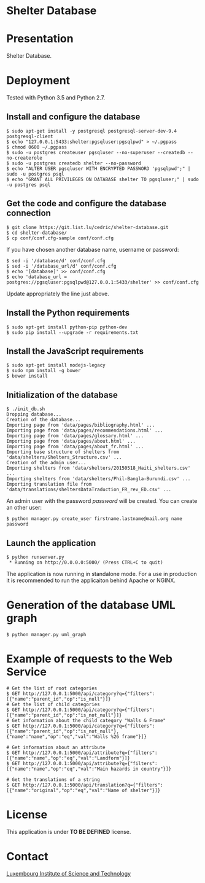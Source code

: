 Shelter Database
================

# Presentation

Shelter Database.



# Deployment

Tested with Python 3.5 and Python 2.7.


## Install and configure the database

```shell
$ sudo apt-get install -y postgresql postgresql-server-dev-9.4 postgresql-client
$ echo "127.0.0.1:5433:shelter:pgsqluser:pgsqlpwd" > ~/.pgpass
$ chmod 0600 ~/.pgpass
$ sudo -u postgres createuser pgsqluser --no-superuser --createdb --no-createrole
$ sudo -u postgres createdb shelter --no-password
$ echo "ALTER USER pgsqluser WITH ENCRYPTED PASSWORD 'pgsqlpwd';" | sudo -u postgres psql
$ echo "GRANT ALL PRIVILEGES ON DATABASE shelter TO pgsqluser;" | sudo -u postgres psql
```

## Get the code and configure the database connection

```shell
$ git clone https://git.list.lu/cedric/shelter-database.git
$ cd shelter-database/
$ cp conf/conf.cfg-sample conf/conf.cfg
```

If you have chosen another database name, username or password:

```shell
$ sed -i '/database/d' conf/conf.cfg
$ sed -i '/database_url/d' conf/conf.cfg
$ echo '[database]' >> conf/conf.cfg
$ echo 'database_url = postgres://pgsqluser:pgsqlpwd@127.0.0.1:5433/shelter' >> conf/conf.cfg
```

Update appropriately the line just above.

## Install the Python requirements

```shell
$ sudo apt-get install python-pip python-dev
$ sudo pip install --upgrade -r requirements.txt
```

## Install the JavaScript requirements

```shell
$ sudo apt-get install nodejs-legacy
$ sudo npm install -g bower
$ bower install
```

## Initialization of the database

```shell
$ ./init_db.sh
Dropping database...
Creation of the database...
Importing page from 'data/pages/bibliography.html' ...
Importing page from 'data/pages/recommendations.html' ...
Importing page from 'data/pages/glossary.html' ...
Importing page from 'data/pages/about.html' ...
Importing page from 'data/pages/about_fr.html' ...
Importing base structure of shelters from 'data/shelters/Shelters_Structure.csv' ...
Creation of the admin user...
Importing shelters from 'data/shelters/20150518_Haiti_shelters.csv' ...
Importing shelters from 'data/shelters/Phil-Bangla-Burundi.csv' ...
Importing translation file from 'data/translations/sheltersDataTraduction_FR_rev_ED.csv' ...
```

An admin user with the password *password* will be created. You can create
an other user:

```shell
$ python manager.py create_user firstname.lastname@mail.org name password
```

## Launch the application

```shell
$ python runserver.py
 * Running on http://0.0.0.0:5000/ (Press CTRL+C to quit)
```

The application is now running in standalone mode. For a use in production it is
recommended to run the applicaiton behind Apache or NGINX.



# Generation of the database UML graph

```shell
$ python manager.py uml_graph
```



# Example of requests to the Web Service

```shell
# Get the list of root categories
$ GET http://127.0.0.1:5000/api/category?q={"filters":[{"name":"parent_id","op":"is_null"}]}
# Get the list of child categories
$ GET http://127.0.0.1:5000/api/category?q={"filters":[{"name":"parent_id","op":"is_not_null"}]}
# Get information about the child category "Walls & Frame"
$ GET http://127.0.0.1:5000/api/category?q={"filters":[{"name":"parent_id","op":"is_not_null"},{"name":"name","op":"eq","val":"Walls %26 frame"}]}

# Get information about an attribute
$ GET http://127.0.0.1:5000/api/attribute?q={"filters":[{"name":"name","op":"eq","val":"Landform"}]}
$ GET http://127.0.0.1:5000/api/attribute?q={"filters":[{"name":"name","op":"eq","val":"Main hazards in country"}]}

# Get the translations of a string
$ GET http://127.0.0.1:5000/api/translation?q={"filters":[{"name":"original","op":"eq","val":"Name of shelter"}]}
```



# License

This application is under **TO BE DEFINED** license.



# Contact

[Luxembourg Institute of Science and Technology](http://www.list.lu)

